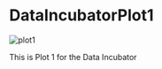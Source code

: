 # DataIncubatorPlot1
![plot1](https://user-images.githubusercontent.com/10912890/32162763-53d592cc-bd17-11e7-8d46-49af34ce01da.png)













This is Plot 1 for the Data Incubator
